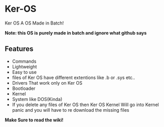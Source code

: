# Ker-OS
Ker OS A OS Made in Batch!

**Note: this OS is purely made in batch and ignore what github says**

## Features
- Commands
- Lightweight
- Easy to use
- files of Ker OS have different extentions like .b or .sys etc..
- Drivers That work only on Ker OS
- Bootloader
- Kernel
- System like DOS(Kinda)
- If you delete any files of Ker OS then Ker OS Kernel Will go into Kernel panic and you will have to re download the missing files

**Make Sure to read the wiki!**
